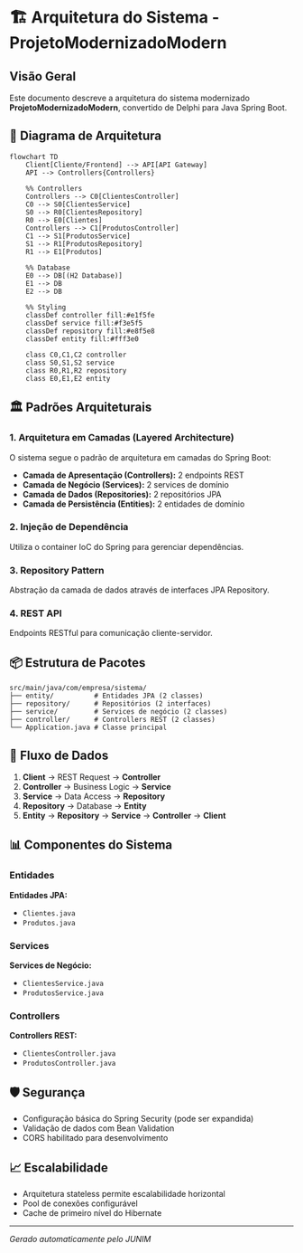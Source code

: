 # 🏗️ Arquitetura do Sistema - ProjetoModernizadoModern

## Visão Geral

Este documento descreve a arquitetura do sistema modernizado **ProjetoModernizadoModern**, convertido de Delphi para Java Spring Boot.

## 📐 Diagrama de Arquitetura

```mermaid
flowchart TD
    Client[Cliente/Frontend] --> API[API Gateway]
    API --> Controllers{Controllers}
    
    %% Controllers
    Controllers --> C0[ClientesController]
    C0 --> S0[ClientesService]
    S0 --> R0[ClientesRepository]
    R0 --> E0[Clientes]
    Controllers --> C1[ProdutosController]
    C1 --> S1[ProdutosService]
    S1 --> R1[ProdutosRepository]
    R1 --> E1[Produtos]

    %% Database
    E0 --> DB[(H2 Database)]
    E1 --> DB
    E2 --> DB
    
    %% Styling
    classDef controller fill:#e1f5fe
    classDef service fill:#f3e5f5
    classDef repository fill:#e8f5e8
    classDef entity fill:#fff3e0
    
    class C0,C1,C2 controller
    class S0,S1,S2 service
    class R0,R1,R2 repository
    class E0,E1,E2 entity

```

## 🏛️ Padrões Arquiteturais

### 1. **Arquitetura em Camadas (Layered Architecture)**

O sistema segue o padrão de arquitetura em camadas do Spring Boot:

- **Camada de Apresentação (Controllers):** 2 endpoints REST
- **Camada de Negócio (Services):** 2 services de domínio
- **Camada de Dados (Repositories):** 2 repositórios JPA
- **Camada de Persistência (Entities):** 2 entidades de domínio

### 2. **Injeção de Dependência**
Utiliza o container IoC do Spring para gerenciar dependências.

### 3. **Repository Pattern**
Abstração da camada de dados através de interfaces JPA Repository.

### 4. **REST API**
Endpoints RESTful para comunicação cliente-servidor.

## 📦 Estrutura de Pacotes

```
src/main/java/com/empresa/sistema/
├── entity/          # Entidades JPA (2 classes)
├── repository/      # Repositórios (2 interfaces)
├── service/         # Services de negócio (2 classes)
├── controller/      # Controllers REST (2 classes)
└── Application.java # Classe principal
```

## 🔄 Fluxo de Dados

1. **Client** → REST Request → **Controller**
2. **Controller** → Business Logic → **Service**
3. **Service** → Data Access → **Repository**
4. **Repository** → Database → **Entity**
5. **Entity** → **Repository** → **Service** → **Controller** → **Client**

## 📊 Componentes do Sistema

### Entidades

**Entidades JPA:**
- `Clientes.java`
- `Produtos.java`


### Services

**Services de Negócio:**
- `ClientesService.java`
- `ProdutosService.java`


### Controllers

**Controllers REST:**
- `ClientesController.java`
- `ProdutosController.java`


## 🛡️ Segurança

- Configuração básica do Spring Security (pode ser expandida)
- Validação de dados com Bean Validation
- CORS habilitado para desenvolvimento

## 📈 Escalabilidade

- Arquitetura stateless permite escalabilidade horizontal
- Pool de conexões configurável
- Cache de primeiro nível do Hibernate

---
*Gerado automaticamente pelo JUNIM*
